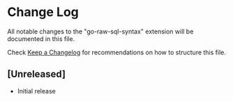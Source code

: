 # Change Log

All notable changes to the "go-raw-sql-syntax" extension will be documented in this file.

Check [Keep a Changelog](http://keepachangelog.com/) for recommendations on how to structure this file.

## [Unreleased]

- Initial release